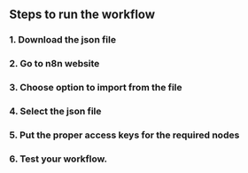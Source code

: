 ## Steps to run the workflow

### 1. Download the json file
### 2. Go to n8n website
### 3. Choose option to import from the file
### 4. Select the json file
### 5. Put the proper access keys for the required nodes
### 6. Test your workflow.
